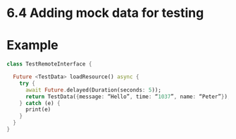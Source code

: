 # 6.4 Adding mock data for testing

# Example

```dart
class TestRemoteInterface {

  Future <TestData> loadResource() async {
    try {
      await Future.delayed(Duration(seconds: 5));
      return TestData({message: “Hello”, time: “1037”, name: “Peter”});
    } catch (e) {
      print(e)
    }
  }
}

```

